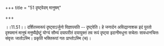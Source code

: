 +++
title = "51 दृष्ट्वेदम् मानुषम्"

+++
  
  
।।11.51।। दर्शितस्वरूपं दृष्ट्वाऽर्जुनो विज्ञापयति -- दृष्ट्वेति। हे
जनार्दन अविद्यानाशक इदं पुरतो दृश्यमानं मानुषं मनुष्यैर्द्रष्टुं योग्यं
सौम्यं दयापरीतं दयायुक्तं तव रूपं दृष्ट्वा इदानीमधुना सचेताः
सावधानचित्तः संवृत्तः जातोऽस्मि। प्रकृतिं भक्तिरूपां गतः प्राप्तोऽस्मि
(च)।  
  
